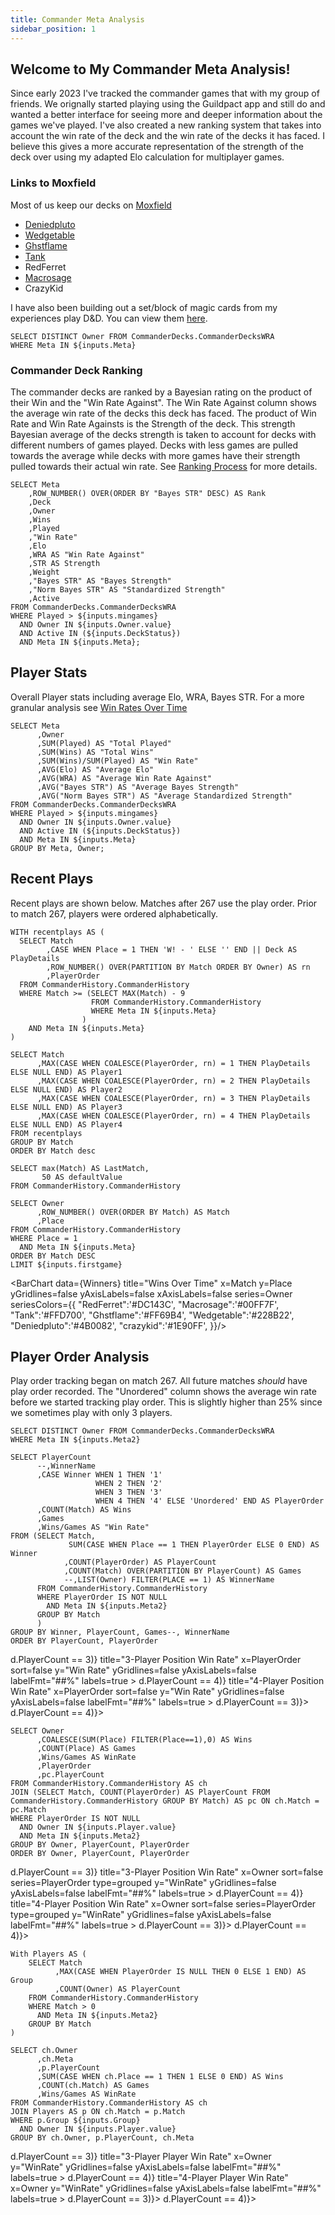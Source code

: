 ```yaml
---
title: Commander Meta Analysis
sidebar_position: 1
---
```


## Welcome to My Commander Meta Analysis!
Since early 2023 I've tracked the commander games that with my group of friends. We orignally started playing using the Guildpact app and still do and wanted a better interface for seeing more and deeper information about the games we've played. I've also created a new ranking system that takes into account the win rate of the deck and the win rate of the decks it has faced. I believe this gives a more accurate representation of the strength of the deck over using my adapted Elo calculation for multiplayer games.

### Links to Moxfield
Most of us keep our decks on [Moxfield](https://www,moxfield.com) 
  - [Deniedpluto](https://www.moxfield.com/users/Deniedpluto)
  - [Wedgetable](https://www.moxfield.com/users/Wedgetable)
  - [Ghstflame](https://www.moxfield.com/users/Ghstflame)
  - [Tank](https://moxfield.com/users/T4nk09)
  - RedFerret
  - [Macrosage](https://www.moxfield.com/users/Macrosage)
  - CrazyKid

I have also been building out a set/block of magic cards from my experiences play D&D. You can view them [here](https://deniedpluto.github.io/).

```Owners
SELECT DISTINCT Owner FROM CommanderDecks.CommanderDecksWRA
WHERE Meta IN ${inputs.Meta}
```
<ButtonGroup name=Meta>
    <ButtonGroupItem valueLabel="All" value="('BMT', 'SevensOnly')"/>
    <ButtonGroupItem valueLabel="Bigly Magic Time" value="('BMT')" default/>
    <ButtonGroupItem valueLabel="7's Only" value="('SevensOnly')"/>
</ButtonGroup>
<Dropdown data={Owners} 
    name=Owner 
    value=Owner
    multiple = true
    selectAllByDefault=true
/>
<ButtonGroup name=DeckStatus>
    <ButtonGroupItem valueLabel="All" value="0,1"/>
    <ButtonGroupItem valueLabel="Active" value="1" default/>
    <ButtonGroupItem valueLabel="Inactive" value="0"/>
</ButtonGroup>
<Slider
    title="Minimum Games" 
    name=mingames
    min=0
    max=10
    size=large
/>

### Commander Deck Ranking
   The commander decks are ranked by a Bayesian rating on the product of their Win and the "Win Rate Against". The Win Rate Against column shows the average win rate of the decks this deck has faced. The product of Win Rate and Win Rate Againsts is the Strength of the deck. This strength Bayesian average of the decks strength is taken to account for decks with different numbers of games played. Decks with less games are pulled towards the average while decks with more games have their strength pulled towards their actual win rate. See [Ranking Process](../RankingProcess) for more details.

```CommanderDecks
SELECT Meta
    ,ROW_NUMBER() OVER(ORDER BY "Bayes STR" DESC) AS Rank
    ,Deck
    ,Owner
    ,Wins
    ,Played
    ,"Win Rate"
    ,Elo
    ,WRA AS "Win Rate Against"
    ,STR AS Strength
    ,Weight
    ,"Bayes STR" AS "Bayes Strength"
    ,"Norm Bayes STR" AS "Standardized Strength"
    ,Active
FROM CommanderDecks.CommanderDecksWRA
WHERE Played > ${inputs.mingames}
  AND Owner IN ${inputs.Owner.value}
  AND Active IN (${inputs.DeckStatus})
  AND Meta IN ${inputs.Meta};
```
<DataTable data={CommanderDecks} search=true>
    <Column id=Meta/>
    <Column id=Rank/>
    <Column id=Deck/>
    <Column id=Owner/>
    <Column id=Played/>
    <Column id=Wins/>
    <Column id="Win Rate" fmt = "##.0%"/>
    <Column id=Elo/>
    <Column id="Win Rate Against" fmt = "##.0%"/>
    <Column id=Weight/>
    <Column id="Bayes Strength"/>
    <Column id="Standardized Strength" fmt = "#.0"/>
    <Column id=Active/>
</DataTable>

## Player Stats
Overall Player stats including average Elo, WRA, Bayes STR. For a more granular analysis see [Win Rates Over Time](../WinRateoverTime)

```PlayerStats
SELECT Meta
      ,Owner
      ,SUM(Played) AS "Total Played"
      ,SUM(Wins) AS "Total Wins"
      ,SUM(Wins)/SUM(Played) AS "Win Rate"
      ,AVG(Elo) AS "Average Elo"
      ,AVG(WRA) AS "Average Win Rate Against"
      ,AVG("Bayes STR") AS "Average Bayes Strength"
      ,AVG("Norm Bayes STR") AS "Average Standardized Strength"
FROM CommanderDecks.CommanderDecksWRA
WHERE Played > ${inputs.mingames}
  AND Owner IN ${inputs.Owner.value}
  AND Active IN (${inputs.DeckStatus})
  AND Meta IN ${inputs.Meta}
GROUP BY Meta, Owner;
```

<DataTable data={PlayerStats} search=true>
    <Column id=Meta/>
    <Column id=Owner/>
    <Column id="Total Played"/>
    <Column id="Total Wins"/>
    <Column id="Win Rate" fmt = "##.0%"/>
    <Column id="Average Elo"/>
    <Column id="Average Win Rate Against" fmt = "##.0%"/>
    <Column id="Average Bayes Strength"/>
    <Column id="Average Standardized Strength" fmt = "#.0"/>
</DataTable>

## Recent Plays

Recent plays are shown below. Matches after 267 use the play order. Prior to match 267, players were ordered alphabetically.

```RecentPlays
WITH recentplays AS (
  SELECT Match
        ,CASE WHEN Place = 1 THEN 'W! - ' ELSE '' END || Deck AS PlayDetails
        ,ROW_NUMBER() OVER(PARTITION BY Match ORDER BY Owner) AS rn
        ,PlayerOrder
  FROM CommanderHistory.CommanderHistory
  WHERE Match >= (SELECT MAX(Match) - 9 
                  FROM CommanderHistory.CommanderHistory 
                  WHERE Meta IN ${inputs.Meta}
                )
    AND Meta IN ${inputs.Meta}
)

SELECT Match
      ,MAX(CASE WHEN COALESCE(PlayerOrder, rn) = 1 THEN PlayDetails ELSE NULL END) AS Player1
      ,MAX(CASE WHEN COALESCE(PlayerOrder, rn) = 2 THEN PlayDetails ELSE NULL END) AS Player2
      ,MAX(CASE WHEN COALESCE(PlayerOrder, rn) = 3 THEN PlayDetails ELSE NULL END) AS Player3
      ,MAX(CASE WHEN COALESCE(PlayerOrder, rn) = 4 THEN PlayDetails ELSE NULL END) AS Player4
FROM recentplays
GROUP BY Match
ORDER BY Match desc
```

<DataTable data={RecentPlays}>
    <Column id="Match"/>
    <Column id="Player1"/>
    <Column id="Player2"/>
    <Column id="Player3"/>
    <Column id="Player4"/>
</DataTable>

```lastgame
SELECT max(Match) AS LastMatch,
       50 AS defaultValue
FROM CommanderHistory.CommanderHistory
```

<Slider
    title="Games to Display" 
    name=firstgame
    data={lastgame}
    maxColumn=LastMatch
    defaultValue=defaultValue
    size=large
/>

```Winners
SELECT Owner
      ,ROW_NUMBER() OVER(ORDER BY Match) AS Match
      ,Place
FROM CommanderHistory.CommanderHistory
WHERE Place = 1
  AND Meta IN ${inputs.Meta}
ORDER BY Match DESC
LIMIT ${inputs.firstgame}
```

<BarChart data={Winners}
    title="Wins Over Time"
    x=Match
    y=Place
    yGridlines=false
    yAxisLabels=false
    xAxisLabels=false
    series=Owner
    seriesColors={{
        "RedFerret":'#DC143C',
        "Macrosage":'#00FF7F',
        "Tank":'#FFD700',
        "Ghstflame":'#FF69B4',
        "Wedgetable":'#228B22',
        "Deniedpluto":'#4B0082',
        "crazykid":'#1E90FF',
        }}/>

## Player Order Analysis

Play order tracking began on match 267. All future matches *should* have play order recorded. The "Unordered" column shows the average win rate before we started tracking play order. This is slightly higher than 25% since we sometimes play with only 3 players.

<ButtonGroup name=Meta2>
    <ButtonGroupItem valueLabel="All" value="('BMT', 'SevensOnly')"/>
    <ButtonGroupItem valueLabel="Bigly Magic Time" value="('BMT')" default/>
    <ButtonGroupItem valueLabel="7's Only" value="('SevensOnly')"/>
</ButtonGroup>
<Dropdown data={Owners2} 
    name=Player 
    value=Owner
    multiple = true
    selectAllByDefault=true
/>

```Owners2
SELECT DISTINCT Owner FROM CommanderDecks.CommanderDecksWRA
WHERE Meta IN ${inputs.Meta2}
```



```PlayOrder2
SELECT PlayerCount
      --,WinnerName
      ,CASE Winner WHEN 1 THEN '1'
                   WHEN 2 THEN '2'
                   WHEN 3 THEN '3'
                   WHEN 4 THEN '4' ELSE 'Unordered' END AS PlayerOrder
      ,COUNT(Match) AS Wins
      ,Games
      ,Wins/Games AS "Win Rate"
FROM (SELECT Match,
             SUM(CASE WHEN Place == 1 THEN PlayerOrder ELSE 0 END) AS Winner
            ,COUNT(PlayerOrder) AS PlayerCount
            ,COUNT(Match) OVER(PARTITION BY PlayerCount) AS Games
            --,LIST(Owner) FILTER(PLACE == 1) AS WinnerName
      FROM CommanderHistory.CommanderHistory
      WHERE PlayerOrder IS NOT NULL
        AND Meta IN ${inputs.Meta2}
      GROUP BY Match
      )
GROUP BY Winner, PlayerCount, Games--, WinnerName
ORDER BY PlayerCount, PlayerOrder
```
<Grid cols=2>
    <BarChart data={PlayOrder2.filter(d => d.PlayerCount == 3)} 
        title="3-Player Position Win Rate"
        x=PlayerOrder
        sort=false 
        y="Win Rate"
        yGridlines=false
        yAxisLabels=false
        labelFmt="##%"
        labels=true
        >
        <ReferenceLine y=.333 label="Expected Win Rate"/>
    </BarChart>
        <BarChart data={PlayOrder2.filter(d => d.PlayerCount == 4)}
        title="4-Player Position Win Rate"
        x=PlayerOrder
        sort=false
        y="Win Rate"
        yGridlines=false
        yAxisLabels=false
        labelFmt="##%"
        labels=true
        >
        <ReferenceLine y=.25 label="Expected Win Rate"/>
    </BarChart>
</Grid>

<Grid cols = 2>
    <DataTable data={PlayOrder2.filter(d => d.PlayerCount == 3)}>
        <Column id=PlayerOrder/>
        <Column id=Wins/>
        <Column id=Games/>
        <Column id="Win Rate" fmt = "##.0%"/>
    </DataTable>
    <DataTable data={PlayOrder2.filter(d => d.PlayerCount == 4)}>
        <Column id=PlayerOrder/>
        <Column id=Wins/>
        <Column id=Games/>
        <Column id="Win Rate" fmt = "##.0%"/>
    </DataTable>
</Grid>

```PlayerPlayOrder
SELECT Owner
      ,COALESCE(SUM(Place) FILTER(Place==1),0) AS Wins
      ,COUNT(Place) AS Games
      ,Wins/Games AS WinRate
      ,PlayerOrder
      ,pc.PlayerCount
FROM CommanderHistory.CommanderHistory AS ch
JOIN (SELECT Match, COUNT(PlayerOrder) AS PlayerCount FROM CommanderHistory.CommanderHistory GROUP BY Match) AS pc ON ch.Match = pc.Match
WHERE PlayerOrder IS NOT NULL
  AND Owner IN ${inputs.Player.value}
  AND Meta IN ${inputs.Meta2}
GROUP BY Owner, PlayerCount, PlayerOrder
ORDER BY Owner, PlayerCount, PlayerOrder
```

<Grid cols=2>
    <BarChart data={PlayerPlayOrder.filter(d => d.PlayerCount == 3)}
        title="3-Player Position Win Rate"
        x=Owner
        sort=false
        series=PlayerOrder
        type=grouped
        y="WinRate"
        yGridlines=false
        yAxisLabels=false
        labelFmt="##%"
        labels=true
        >
        <ReferenceLine y=.333 label="Expected Win Rate"/>
    </BarChart>
        <BarChart data={PlayerPlayOrder.filter(d => d.PlayerCount == 4)}
        title="4-Player Position Win Rate"
        x=Owner
        sort=false
        series=PlayerOrder
        type=grouped
        y="WinRate"
        yGridlines=false
        yAxisLabels=false
        labelFmt="##%"
        labels=true
        >
        <ReferenceLine y=.25 label="Expected Win Rate"/>            
    </BarChart>
</Grid>

<Grid cols = 2>
    <DataTable data={PlayerPlayOrder.filter(d => d.PlayerCount == 3)}>
        <Column id=Owner/>
        <Column id=PlayerOrder/>
        <Column id=Wins/>
        <Column id=Games/>
        <Column id="WinRate" fmt = "##.0%"/>
    </DataTable>
    <DataTable data={PlayerPlayOrder.filter(d => d.PlayerCount == 4)}>
        <Column id=Owner/>
        <Column id=PlayerOrder/>
        <Column id=Wins/>
        <Column id=Games/>
        <Column id="WinRate" fmt = "##.0%"/>
    </DataTable>
</Grid>

<ButtonGroup name=Group>
    <ButtonGroupItem valueLabel="All" value="<= 1"/>
    <ButtonGroupItem valueLabel="Pre-Player Order" value="== 0"/>
    <ButtonGroupItem valueLabel="Post-Player Order" value="== 1" default/>
</ButtonGroup>

```PlayerWinRateGroup
With Players AS (
	SELECT Match
    	  ,MAX(CASE WHEN PlayerOrder IS NULL THEN 0 ELSE 1 END) AS Group
		  ,COUNT(Owner) AS PlayerCount
	FROM CommanderHistory.CommanderHistory
	WHERE Match > 0
      AND Meta IN ${inputs.Meta2}
	GROUP BY Match
)

SELECT ch.Owner
  	  ,ch.Meta
  	  ,p.PlayerCount
  	  ,SUM(CASE WHEN ch.Place == 1 THEN 1 ELSE 0 END) AS Wins
  	  ,COUNT(ch.Match) AS Games
  	  ,Wins/Games AS WinRate
FROM CommanderHistory.CommanderHistory AS ch
JOIN Players AS p ON ch.Match = p.Match
WHERE p.Group ${inputs.Group}
  AND Owner IN ${inputs.Player.value}
GROUP BY ch.Owner, p.PlayerCount, ch.Meta
```
<Grid cols=2>
    <BarChart data={PlayerWinRateGroup.filter(d => d.PlayerCount == 3)} 
        title="3-Player Player Win Rate"
        x=Owner
        y="WinRate"
        yGridlines=false
        yAxisLabels=false
        labelFmt="##%"
        labels=true
        >
        <ReferenceLine y=.333 label="Expected Win Rate"/>
    </BarChart>
        <BarChart data={PlayerWinRateGroup.filter(d => d.PlayerCount == 4)}
        title="4-Player Player Win Rate"
        x=Owner
        y="WinRate"
        yGridlines=false
        yAxisLabels=false
        labelFmt="##%"
        labels=true
        >
        <ReferenceLine y=.25 label="Expected Win Rate"/>
    </BarChart>
</Grid>

<Grid cols = 2>
    <DataTable data={PlayerWinRateGroup.filter(d => d.PlayerCount == 3)}>
        <Column id=Owner/>
        <Column id=Wins/>
        <Column id=Games/>
        <Column id="WinRate" fmt = "##.0%"/>
    </DataTable>
    <DataTable data={PlayerWinRateGroup.filter(d => d.PlayerCount == 4)}>
        <Column id=Owner/>
        <Column id=Wins/>
        <Column id=Games/>
        <Column id="WinRate" fmt = "##.0%"/>
    </DataTable>
</Grid>